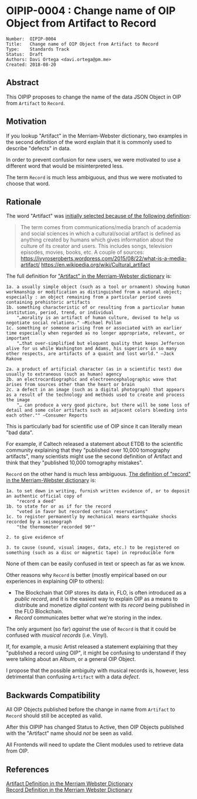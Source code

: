# OIPIP-0004 : Change name of OIP Object from Artifact to Record

```
Number:  OIPIP-0004
Title:   Change name of OIP Object from Artifact to Record
Type:    Standards Track
Status:  Draft
Authors: Davi Ortega <davi.ortega@pm.me>
Created: 2018-08-20
```

## Abstract

This OIPIP proposes to change the name of the data JSON Object in OIP from `Artifact` to `Record`.

## Motivation

If you lookup "Artifact" in the Merriam-Webster dictionary, two examples in the second definition of the word explain that it is commonly used to describe "defects" in data.

In order to prevent confusion for new users, we were motivated to use a different word that would be misinterpreted less.

The term `Record` is much less ambiguous, and thus we were motivated to choose that word.

## Rationale

The word "Artifact" was [initially selected because of the following definition](https://github.com/oipwg/oipips/pull/3#issuecomment-414626885):

>The term comes from communications/media branch of academia and social sciences in which a cultural/social artifact is defined as anything created by humans which gives information about the culture of its creator and users. This includes songs, television episodes, movies, books, etc.
>A couple of sources:
>https://ivyroseroberts.wordpress.com/2015/08/22/what-is-a-media-artifact/
>https://en.wikipedia.org/wiki/Cultural_artifact

The full definition for ["Artifact" in the Merriam-Webster dictionary](https://web.archive.org/web/20180908021803/https://www.merriam-webster.com/dictionary/artifact) is:

```
1a. a usually simple object (such as a tool or ornament) showing human workmanship or modification as distinguished from a natural object; especially : an object remaining from a particular period caves containing prehistoric artifacts
1b. something characteristic of or resulting from a particular human institution, period, trend, or individual
	"…morality is an artifact of human culture, devised to help us negotiate social relations." —Michael Pollan
1c. something or someone arising from or associated with an earlier time especially when regarded as no longer appropriate, relevant, or important
	"…that over-simplified but eloquent quality that keeps Jefferson alive for us while Washington and Adams, his superiors in so many other respects, are artifacts of a quaint and lost world." —Jack Rakove

2a. a product of artificial character (as in a scientific test) due usually to extraneous (such as human) agency
2b. an electrocardiographic and electroencephalographic wave that arises from sources other than the heart or brain
2c. a defect in an image (such as a digital photograph) that appears as a result of the technology and methods used to create and process the image
	"… can produce a very good picture, but there will be some loss of detail and some color artifacts such as adjacent colors bleeding into each other."" —Consumer Reports
```

This is particularly bad for scientific use of OIP since it can literally mean "bad data". 


For example, if Caltech released a statement about ETDB to the scientific community explaining that they "published over 10,000 tomography artifacts", many scientists might use the second definition of Artifact and think that they "published 10,000 tomography mistakes".


`Record` on the other hand is much less ambiguous. [The definition of "record" in the Merriam-Webster dictionary](https://web.archive.org/web/20180908021846/https://www.merriam-webster.com/dictionary/record) is:
```
1a. to set down in writing, furnish written evidence of, or to deposit an authentic official copy of
	"record a deed"
1b. to state for or as if for the record
	"voted in favor but recorded certain reservations"
1c. to register permanently by mechanical means earthquake shocks recorded by a seismograph
	"the thermometer recorded 90°"

2. to give evidence of

3. to cause (sound, visual images, data, etc.) to be registered on something (such as a disc or magnetic tape) in reproducible form
```

None of them can be easily confused in text or speech as far as we know.

Other reasons why `Record` is better (mostly empirical based on our experiences in explaining OIP to others):  
* The Blockchain that OIP stores its data in, FLO, is often introduced as a _public record_, and it is the easiest way to explain OIP as a means to distribute and monetize _digital content_ with its _record_ being published in the FLO Blockchain.
* *Record* communicates better what we're storing in the index.

The only argument (so far) *against* the use of `Record` is that it could be confused with *musical records* (i.e. Vinyl). 

If, for example, a music Artist released a statement explaining that they "published a record using OIP", it might be confusing to understand if they were talking about an Album, or a general OIP Object.

I propose that the possible ambiguity with musical records is, however, less detrimental than confusing `Artifact` with a data *defect*. 

## Backwards Compatibility

All OIP Objects published before the change in name from `Artifact` to `Record` should still be accepted as valid. 

After this OIPIP has changed Status to Active, then OIP Objects published with the "Artifact" name should *not* be seen as valid.

All Frontends will need to update the Client modules used to retrieve data from OIP.

## References

[Artifact Definition in the Merriam Webster Dictionary](https://web.archive.org/web/20180908021803/https://www.merriam-webster.com/dictionary/artifact)  
[Record Definition in the Merriam Webster Dictionary](https://web.archive.org/web/20180908021846/https://www.merriam-webster.com/dictionary/record)
